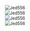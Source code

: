 <div align="left">
  <img src="https://github-readme-stats.vercel.app/api?username=Jed556&show_icons=true&locale=en&theme=dark&hide_border=true&cache_seconds=1800&icon_color=00ffff&text_color=61dafb&title_color=00ffff" alt="Jed556" />
  <br>
  <img src="https://github-readme-streak-stats.herokuapp.com/?user=Jed556&theme=dark&hide_border=true" alt="Jed556" />
  <br>
  <img src="https://github-readme-stats.vercel.app/api/top-langs?username=Jed556&hide=css&layout=compact&theme=dark&hide_border=true&cache_seconds=1800" alt="Jed556" />
  <br>
  <img src="https://komarev.com/ghpvc/?username=Jed556&label=Profile%20views&color=0e75b6&style=flat-square" alt="Jed556" />
</div>
